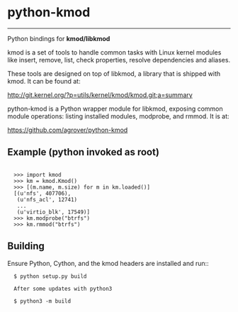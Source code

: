# python-kmod
----

Python bindings for **kmod/libkmod**

kmod is a set of tools to handle common tasks with Linux kernel modules like insert, remove, list, check properties, resolve dependencies and aliases.

These tools are designed on top of libkmod, a library that is shipped with kmod. It can be found at:

http://git.kernel.org/?p=utils/kernel/kmod/kmod.git;a=summary

python-kmod is a Python wrapper module for libkmod, exposing common
module operations: listing installed modules, modprobe, and rmmod.
It is at:

https://github.com/agrover/python-kmod

Example (python invoked as root)
----

```

  >>> import kmod
  >>> km = kmod.Kmod()
  >>> [(m.name, m.size) for m in km.loaded()]
  [(u'nfs', 407706),
   (u'nfs_acl', 12741)
   ...
   (u'virtio_blk', 17549)]
  >>> km.modprobe("btrfs")
  >>> km.rmmod("btrfs")

```

Building
----

Ensure Python, Cython, and the kmod headers are installed and run::

```
  $ python setup.py build

  After some updates with python3

  $ python3 -m build
```

